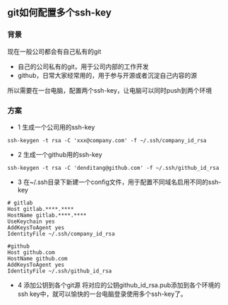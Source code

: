## git如何配置多个ssh-key


### 背景

现在一般公司都会有自己私有的git

* 自己的公司私有的git，用于公司内部的工作开发
* github，日常大家经常用的，用于参与开源或者沉淀自己内容的源

所以需要在一台电脑，配置两个ssh-key，让电脑可以同时push到两个环境

### 方案

* 1 生成一个公司用的ssh-key  

```
ssh-keygen -t rsa -C 'xxx@company.com' -f ~/.ssh/company_id_rsa
```

* 2 生成一个github用的ssh-key

```
ssh-keygen -t rsa -C 'denditang@github.com' -f ~/.ssh/github_id_rsa
```

* 3 在~/.ssh目录下新建一个config文件，用于配置不同域名启用不同的ssh-key


```
# gitlab
Host gitlab.****.****
HostName gitlab.****.****
UseKeychain yes
AddKeysToAgent yes
IdentityFile ~/.ssh/company_id_rsa

#github
Host github.com
HostName github.com
AddKeysToAgent yes
IdentityFile ~/.ssh/github_id_rsa

```

* 4 添加公钥到各个git源
将对应的公钥github_id_rsa.pub添加到各个环境的ssh key中，就可以愉快的一台电脑登录使用多个ssh-key了。


